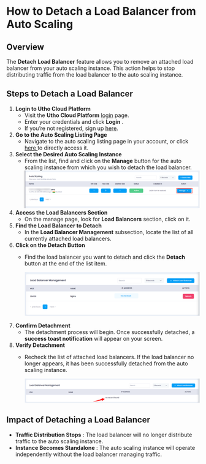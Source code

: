 # **How to Detach a Load Balancer from Auto Scaling**

## **Overview**

The **Detach Load Balancer** feature allows you to remove an attached load balancer from your auto scaling instance. This action helps to stop distributing traffic from the load balancer to the auto scaling instance.

## **Steps to Detach a Load Balancer**

1. **Login to Utho Cloud Platform**
   * Visit the **Utho Cloud Platform** [login](https://console.utho.com/login) page.
   * Enter your credentials and click  **Login** .
   * If you’re not registered, sign up [here](https://console.utho.com/signup).
2. **Go to the Auto Scaling Listing Page**
   * Navigate to the auto scaling listing page in your account, or click [here ](https://console.utho.com/auto-scaling "Auto Scaling Listing Page")to directly access it.
3. **Select the Desired Auto Scaling Instance**
   * From the list, find and click on the **Manage** button for the auto scaling instance from which you wish to detach the load balancer.
     ![1743750558184](image/index/1743750558184.png)
4. **Access the Load Balancers Section**
   * On the manage page, look for **Load Balancers** section, click on it.
5. **Find the Load Balancer to Detach**
   * In the **Load Balancer Management** subsection, locate the list of all currently attached load balancers.
6. **Click on the Detach Button**
   * Find the load balancer you want to detach and click the **Detach** button at the end of the list item.

     ![1743750702955](image/index/1743750702955.png)
7. **Confirm Detachment**
   * The detachment process will begin. Once successfully detached, a **success toast notification** will appear on your screen.
8. **Verify Detachment**
   * Recheck the list of attached load balancers. If the load balancer no longer appears, it has been successfully detached from the auto scaling instance.

     ![1743750737715](image/index/1743750737715.png)

## **Impact of Detaching a Load Balancer**

* **Traffic Distribution Stops** : The load balancer will no longer distribute traffic to the auto scaling instance.
* **Instance Becomes Standalone** : The auto scaling instance will operate independently without the load balancer managing traffic.
